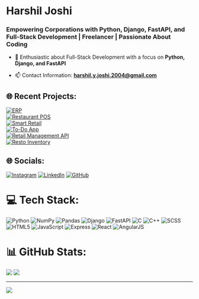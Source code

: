 <h1>Harshil Joshi</h1>
<h3>Empowering Corporations with Python, Django, FastAPI, and Full-Stack Development | Freelancer | Passionate About Coding </h3>

- 🔭 Enthusiastic about Full-Stack Development with a focus on **Python, Django, and FastAPI**

- 📫 Contact Information: **harshil.y.joshi.2004@gmail.com**


## 🌐 Recent Projects:
[![ERP](https://img.shields.io/badge/ERP-%230077B5.svg?style=for-the-badge&logo=github&logoColor=white)](https://github.com/HarshilJO/ERP) <br>
[![Restaurant POS](https://img.shields.io/badge/Restaurant_POS-%23FF6F00.svg?style=for-the-badge&logo=github&logoColor=white)](https://github.com/HarshilJO/Restro_POS)<br>
[![Smart Retail](https://img.shields.io/badge/Smart_Retail-%23E44D26.svg?style=for-the-badge&logo=github&logoColor=white)](https://github.com/HarshilJO/Smart_Retail)<br>
[![To-Do App](https://img.shields.io/badge/To_Do_App-%2332CD32.svg?style=for-the-badge&logo=github&logoColor=white)](https://github.com/HarshilJO/TO-DO-app)<br>
[![Retail Management API](https://img.shields.io/badge/Retail_Management_API-%23000000.svg?style=for-the-badge&logo=github&logoColor=white)](https://github.com/HarshilJO/PHP-API)<br>
[![Resto Inventory](https://img.shields.io/badge/Resto_Inventory-%23F7DF1E.svg?style=for-the-badge&logo=github&logoColor=black)](https://github.com/HarshilJO/Resto_Inventory)


## 🌐 Socials:
[![Instagram](https://img.shields.io/badge/Instagram-%23E4405F.svg?logo=Instagram&logoColor=white)](https://www.instagram.com/harshil.__.joshi/) [![LinkedIn](https://img.shields.io/badge/LinkedIn-%230077B5.svg?logo=linkedin&logoColor=white)](https://www.linkedin.com/in/harshil-joshi-50726f6772616d6d6572/) [![GitHub](https://img.shields.io/badge/GitHub-%2312100E.svg?logo=github&logoColor=white)](https://github.com/HarshilJO/)

# 💻 Tech Stack:
![Python](https://img.shields.io/badge/python-3670A0?style=for-the-badge&logo=python&logoColor=ffdd54)
![NumPy](https://img.shields.io/badge/numpy-%23013243.svg?style=for-the-badge&logo=numpy&logoColor=white)
![Pandas](https://img.shields.io/badge/pandas-%23150458.svg?style=for-the-badge&logo=pandas&logoColor=white)
![Django](https://img.shields.io/badge/Django-092E20?style=for-the-badge&logo=django&logoColor=white)
![FastAPI](https://img.shields.io/badge/fastapi-%2300ADD8.svg?style=for-the-badge&logo=fastapi&logoColor=white)
![C](https://img.shields.io/badge/C-%2300599C.svg?style=for-the-badge&logo=c&logoColor=white)
![C++](https://img.shields.io/badge/C++-%2300599C.svg?style=for-the-badge&logo=c%2B%2B&logoColor=white)
![SCSS](https://img.shields.io/badge/SCSS-hotpink.svg?style=for-the-badge&logo=SASS&logoColor=white)
![HTML5](https://img.shields.io/badge/html5-%23E34F26.svg?style=for-the-badge&logo=html5&logoColor=white)
![JavaScript](https://img.shields.io/badge/javascript-%23323330.svg?style=for-the-badge&logo=javascript&logoColor=%23F7DF1E)
![Express](https://img.shields.io/badge/express-%23404d59.svg?style=for-the-badge&logo=express&logoColor=%2361DAFB)
![React](https://img.shields.io/badge/react-%2320232a.svg?style=for-the-badge&logo=react&logoColor=%2361DAFB)
![AngularJS](https://img.shields.io/badge/angular.js-%23E23237.svg?style=for-the-badge&logo=angularjs&logoColor=white)



# 📊 GitHub Stats:
![](https://github-readme-stats.vercel.app/api?username=HarshilJO&theme=tokyonight&hide_border=false&include_all_commits=true&count_private=true)
![](https://github-readme-streak-stats.herokuapp.com/?user=HarshilJO&theme=tokyonight&hide_border=false)

---
[![](https://visitcount.itsvg.in/api?id=HarshilJO&icon=0&color=0)](https://visitcount.itsvg.in)
